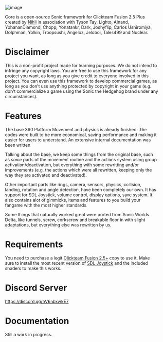 ![image](https://user-images.githubusercontent.com/66818008/143420945-0be3888e-573f-45be-b34f-399f30e1d252.png)


Core is a open-source Sonic framework for Clickteam Fusion 2.5 Plus created by [Nihil](https://github.com/nihil92/) in association with Tyson Tay, Lighto, Ainand, YohananDiamond, Chopp, Yonatankr, Dark, Joshyflip, Carlos Ushiromiya, Dolphman, Yolkin, Troopsushi, Angeloz, Jeloboi, Tales499 and Nuclear.

# Disclaimer

This is a non-profit project made for learning purposes. We do not intend to infringe any copyright laws. You are free to use this framework for any project you want, as long as you give credit to everyone involved in this project. You can even use this framework to develop commercial games, as long as you don't use anything protected by copyright in your game (e.g. don't commercialize a game using the Sonic the Hedgehog brand under any circumstances).

# Features

The base 360 Platform Movement and physics is already finished. The codes were built to be more economical, saving performance and making it easier for users to understand. An extensive internal documentation was been written.

Talking about the base, we keep some things from the original base, such as _some_ parts of the movement routine and the actions system using group activation/deactivation, but everything with some rewritting and/or improvements (e.g. the actions which were all rewritten, keeping only the way they are activated and deactivated).

Other important parts like rings, camera, sensors, physics, collision, landing, rotation and angle detection, have been completely our own. It has support for SDL Joystick, volume control, display options, save system. It also contains alot of gimmicks, items and features to you build your fangame with the most higher standards.

Some things that naturally worked great were ported from Sonic Worlds Delta, like tunnels, screw, corkscrew and breakable floor in with slight adaptations, but everything else was rewritten by us.

# Requirements

You need to purchase a legit [Clickteam Fusion 2.5+](https://store.steampowered.com/app/1056780/Clickteam_Fusion_25_Addon/) copy to use it. Make sure to install the most recent version of [SDL Joystick](https://github.com/SortaCore/SDLJoystick-priv) and the included shaders to make this works.

# Discord Server

https://discord.gg/hV6nbxwkE7

# Documentation

Still a work in progress. 
